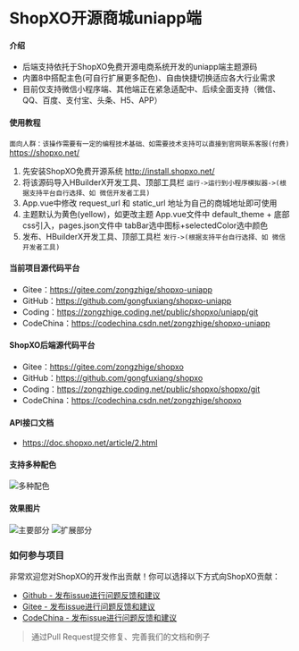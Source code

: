 # ShopXO开源商城uniapp端

#### 介绍
* 后端支持依托于ShopXO免费开源电商系统开发的uniapp端主题源码
* 内置8中搭配主色(可自行扩展更多配色)、自由快捷切换适应各大行业需求
* 目前仅支持微信小程序端、其他端正在紧急适配中、后续全面支持（微信、QQ、百度、支付宝、头条、H5、APP）


#### 使用教程
`面向人群：该操作需要有一定的编程技术基础、如需要技术支持可以直接到官网联系客服(付费)` https://shopxo.net/
1. 先安装ShopXO免费开源系统 http://install.shopxo.net/
2. 将该源码导入HBuilderX开发工具、顶部工具栏 `运行->运行到小程序模拟器->(根据支持平台自行选择、如 微信开发者工具)`
3. App.vue中修改 request_url 和 static_url 地址为自己的商城地址即可使用
4. 主题默认为黄色(yellow)，如更改主题 App.vue文件中 default_theme + 底部css引入，pages.json文件中 tabBar选中图标+selectedColor选中颜色
5. 发布、HBuilderX开发工具、顶部工具栏 `发行->(根据支持平台自行选择、如 微信开发者工具)`

#### 当前项目源代码平台
* Gitee：https://gitee.com/zongzhige/shopxo-uniapp
* GitHub：https://github.com/gongfuxiang/shopxo-uniapp
* Coding：https://zongzhige.coding.net/public/shopxo/uniapp/git
* CodeChina：https://codechina.csdn.net/zongzhige/shopxo-uniapp

#### ShopXO后端源代码平台
* Gitee：https://gitee.com/zongzhige/shopxo
* GitHub：https://github.com/gongfuxiang/shopxo
* Coding：https://zongzhige.coding.net/public/shopxo/shopxo/git
* CodeChina：https://codechina.csdn.net/zongzhige/shopxo

#### API接口文档
* https://doc.shopxo.net/article/2.html

#### 支持多种配色
![多种配色](https://images.gitee.com/uploads/images/2021/1023/120323_b21ab261_488475.jpeg "配色.jpg")

#### 效果图片
![主要部分](https://images.gitee.com/uploads/images/2021/1023/120416_6b1ee3da_488475.jpeg "主要部分.jpg")
![扩展部分](https://images.gitee.com/uploads/images/2021/1023/120432_e23e02dd_488475.jpeg "扩展部分.jpg")

### 如何参与项目
非常欢迎您对ShopXO的开发作出贡献！你可以选择以下方式向ShopXO贡献：
- [Github - 发布issue进行问题反馈和建议](https://github.com/gongfuxiang/shopxo-uniapp/pulls)
- [Gitee - 发布issue进行问题反馈和建议](https://gitee.com/zongzhige/shopxo-uniapp/pulls)
- [CodeChina - 发布issue进行问题反馈和建议](https://codechina.csdn.net/zongzhige/shopxo-uniapp/merge_requests)
> 通过Pull Request提交修复、完善我们的文档和例子